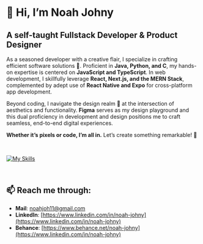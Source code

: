 # 👋 Hi, I’m **Noah Johny**
## A self-taught Fullstack Developer & Product Designer

As a seasoned developer with a creative flair, I specialize in crafting efficient software solutions 🚀. Proficient in **Java, Python, and C**, my hands-on expertise is centered on **JavaScript and TypeScript**. In web development, I skillfully leverage **React, Next.js, and the MERN Stack**, complemented by adept use of **React Native and Expo** for cross-platform app development.

Beyond coding, I navigate the design realm 🎨 at the intersection of aesthetics and functionality. **Figma** serves as my design playground and this dual proficiency in development and design positions me to craft seamless, end-to-end digital experiences.

**Whether it’s pixels or code, I’m all in.** Let’s create something remarkable! 🌟

<br/>

[![My Skills](https://skillicons.dev/icons?i=html,css,js,ts,react,nodejs,express,nextjs,docker,firebase,mongodb,prisma,aws,mysql,tailwind,eclipse,java,py,c,figma&perline=12)](https://skillicons.dev)

<br/>

## 📫 Reach me through:
  - **Mail**: [noahjoh11@gmail.com](mailto:noahjoh11@gmail.com)
  - **LinkedIn**: [https://www.linkedin.com/in/noah-johny](https://www.linkedin.com/in/noah-johny)
  - **Behance**: [https://www.behance.net/noah-johny](https://www.linkedin.com/in/noah-johny)
